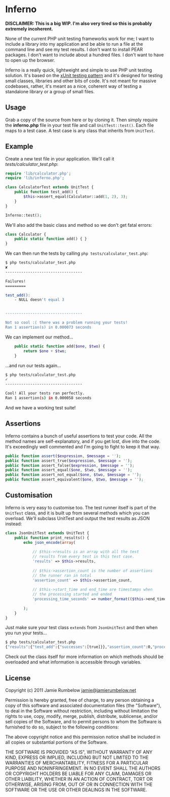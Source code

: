 Inferno
=======

**DISCLAIMER: This is a big WIP. I'm also very tired so this is probably extremely incoherent.**

None of the current PHP unit testing frameworks work for me; I want to include a library into my application and be able to run a file at the command line and see my test results. I don't want to install PEAR packages. I don't want to include about a hundred files. I don't want to have to open up the browser.

Inferno is a really quick, lightweight and simple to use PHP unit testing solution. It's based on the [xUnit testing pattern](http://en.wikipedia.org/wiki/XUnit) and it's designed for testing small classes, libraries and other bits of code. It's not meant for massive codebases, rather, it's meant as a nice, coherent way of testing a standalone library or a group of small files.

## Usage

Grab a copy of the source from here or by cloning it. Then simply require the **inferno.php** file in your test file and call `UnitTest::test()`. Each file maps to a test case. A test case is any class that inherits from `UnitTest`.

## Example

Create a new test file in your application. We'll call it *tests/calculator_test.php*:

``` php
require 'lib/calculator.php';
require 'lib/inferno.php';

class CalculatorTest extends UnitTest {
	public function test_add() {
		$this->assert_equal(Calculator::add(1, 2), 3);
	}
}

Inferno::test();
```

We'll also add the basic class and method so we don't get fatal errors:

``` php
class Calculator {
	public static function add() { }
}
```

We can then run the tests by calling `php tests/calculator_test.php`:

``` bash
$ php tests/calculator_test.php
✘ 
----------------------------------

Failures!
=========

test_add():
	- NULL doesn't equal 3


----------------------------------

Not so cool :( there was a problem running your tests!
Ran 1 assertion(s) in 0.000073 seconds
```

We can implement our method...

``` php 
	public static function add($one, $two) {
		return $one + $two;
	}
```

...and run our tests again...

``` bash
$ php tests/calculator_test.php
✓ 
----------------------------------

Cool! All your tests ran perfectly.
Ran 1 assertion(s) in 0.000058 seconds
```

And we have a working test suite!

## Assertions

Inferno contains a bunch of useful assertions to test your code. All the method names are self-explanatory, and if you get lost, dive into the code. It's exceedingly well commented and I'm going to fight to keep it that way.

``` php
public function assert($expression, $message = '');
public function assert_true($expression, $message = '');
public function assert_false($expression, $message = '');
public function assert_equal($one, $two, $message = '');
public function assert_not_equal($one, $two, $message = '');
public function assert_equivalent($one, $two, $message = '');
```

## Customisation

Inferno is very easy to customise too. The test runner itself is part of the `UnitTest` class, and it is built up from several methods which you can overload. We'll subclass UnitTest and output the test results as JSON instead:

``` php
class JsonUnitTest extends UnitTest {
	public function print_results() {
		echo json_encode(array(
		
			// $this->results is an array with all the test
			// results from every test in this test case.
			'results' => $this->results,
			
			// $this->assertion_count is the number of assertions
			// the runner ran in total
			'assertion_count' => $this->assertion_count,
			
			// $this->start_time and end_time are timestamps when
			// the processing started and ended
			'processing_time_seconds' => number_format(($this->end_time - $this->start_time), 6)
			
		);
	}
}
```

Just make sure your test class `extends` from `JsonUnitTest` and then when you run your tests...

``` bash
$ php tests/calculator_test.php
{"results":{"test_add":{"successes":[true]}},"assertion_count":0,"processing_time_seconds":"0.000051"}
```

Check out the class itself for more information on which methods should be overloaded and what information is accessible through variables.

## License

Copyright (c) 2011 Jamie Rumbelow <jamie@jamierumbelow.net>

Permission is hereby granted, free of charge, to any person obtaining a copy
of this software and associated documentation files (the "Software"), to deal
in the Software without restriction, including without limitation the rights
to use, copy, modify, merge, publish, distribute, sublicense, and/or sell
copies of the Software, and to permit persons to whom the Software is
furnished to do so, subject to the following conditions:

The above copyright notice and this permission notice shall be included in
all copies or substantial portions of the Software.

THE SOFTWARE IS PROVIDED "AS IS", WITHOUT WARRANTY OF ANY KIND, EXPRESS OR
IMPLIED, INCLUDING BUT NOT LIMITED TO THE WARRANTIES OF MERCHANTABILITY,
FITNESS FOR A PARTICULAR PURPOSE AND NONINFRINGEMENT. IN NO EVENT SHALL THE
AUTHORS OR COPYRIGHT HOLDERS BE LIABLE FOR ANY CLAIM, DAMAGES OR OTHER
LIABILITY, WHETHER IN AN ACTION OF CONTRACT, TORT OR OTHERWISE, ARISING FROM,
OUT OF OR IN CONNECTION WITH THE SOFTWARE OR THE USE OR OTHER DEALINGS IN THE
SOFTWARE.